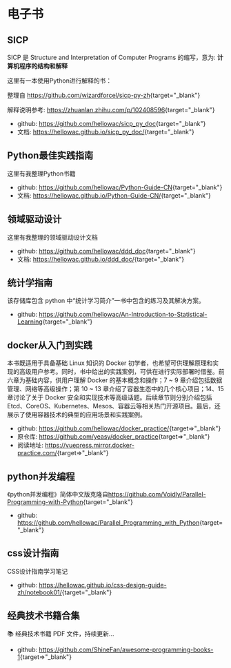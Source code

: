 # 电子书

## SICP

SICP 是 Structure and Interpretation of Computer Programs 的缩写，意为: **计算机程序的结构和解释**

这里有一本使用Python进行解释的书：

整理自 <https://github.com/wizardforcel/sicp-py-zh>{target="_blank"}

解释说明参考: <https://zhuanlan.zhihu.com/p/102408596>{target="_blank"}

* github: <https://github.com/hellowac/sicp_py_doc>{target="_blank"}
* 文档: <https://hellowac.github.io/sicp_py_doc/>{target="_blank"}

## Python最佳实践指南

这里有我整理Python书籍

* github: <https://github.com/hellowac/Python-Guide-CN>{target="_blank"}
* 文档: <https://hellowac.github.io/Python-Guide-CN/>{target="_blank"}

## 领域驱动设计

这里有我整理的领域驱动设计文档

* github: <https://github.com/hellowac/ddd_doc>{target="_blank"}
* 文档: <https://hellowac.github.io/ddd_doc/>{target="_blank"}

## 统计学指南

该存储库包含 python 中“统计学习简介”一书中包含的练习及其解决方案。

* github: <https://github.com/hellowac/An-Introduction-to-Statistical-Learning>{target="_blank"}

## docker从入门到实践

本书既适用于具备基础 Linux 知识的 Docker 初学者，也希望可供理解原理和实现的高级用户参考。同时，书中给出的实践案例，可供在进行实际部署时借鉴。前六章为基础内容，供用户理解 Docker 的基本概念和操作；7 ~ 9 章介绍包括数据管理、网络等高级操作；第 10 ~ 13 章介绍了容器生态中的几个核心项目；14、15 章讨论了关于 Docker 安全和实现技术等高级话题。后续章节则分别介绍包括 Etcd、CoreOS、Kubernetes、Mesos、容器云等相关热门开源项目。最后，还展示了使用容器技术的典型的应用场景和实践案例。

* github: <https://github.com/hellowac/docker_practice/>{target=>"_blank"}
* 原仓库: <https://github.com/yeasy/docker_practice>{target=>"_blank"}
* 阅读地址: <https://vuepress.mirror.docker-practice.com/>{target=>"_blank"}

## python并发编程

《python并发编程》简体中文版克隆自<https://github.com/Voidly/Parallel-Programming-with-Python>{target="_blank"}

* github: <https://github.com/hellowac/Parallel_Programming_with_Python>{target="_blank"}

## css设计指南

CSS设计指南学习笔记

* github: <https://hellowac.github.io/css-design-guide-zh/notebook01/>{target="_blank"}

## 经典技术书籍合集

📚  经典技术书籍 PDF 文件，持续更新...

* github: <https://github.com/ShineFan/awesome-programming-books-1>{target=>"_blank"}
